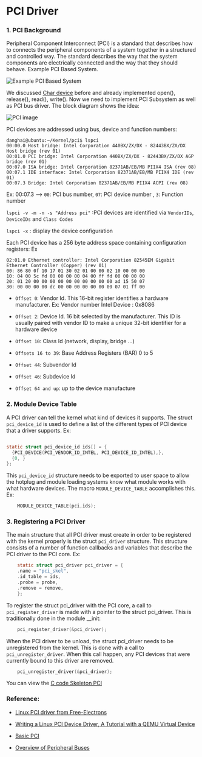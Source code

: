 # PCI Driver

### 1. PCI Background

Peripheral Component Interconnect (PCI) is a standard that describes how to connects the peripheral components
of a system together in a structured and controlled way. The standard describes the way that the system components
are electrically connected and the way that they should behave. Example PCI Based System.

![Example PCI Based System](http://www.tldp.org/LDP/tlk/dd/pci-system.gif)

We discussed [Char device](https://github.com/danghai/Kernel/tree/master/character_device_driver) before and 
already implemented open(), release(), read(), write(). Now we need to implement PCI Subsystem as well as PCI 
bus driver. The block diagram shows the idea:  

![PCI image](https://github.com/danghai/Kernel/blob/master/pci/skeleton_pci/pci.JPG)

PCI devices are addressed using bus, device and function numbers: 

```
danghai@ubuntu:~/Kernel/pci$ lspci
00:00.0 Host bridge: Intel Corporation 440BX/ZX/DX - 82443BX/ZX/DX Host bridge (rev 01)
00:01.0 PCI bridge: Intel Corporation 440BX/ZX/DX - 82443BX/ZX/DX AGP bridge (rev 01)
00:07.0 ISA bridge: Intel Corporation 82371AB/EB/MB PIIX4 ISA (rev 08)
00:07.1 IDE interface: Intel Corporation 82371AB/EB/MB PIIX4 IDE (rev 01)
00:07.3 Bridge: Intel Corporation 82371AB/EB/MB PIIX4 ACPI (rev 08)

```

Ex: 00:07.3 --> `00`: PCI bus number, `07`: PCI device number , `3`: Function number

`lspci -v -m -n -s "Address pci"` :PCI devices are identified via `VendorIDs`, `DeviceIDs` and `Class Codes`

`lspci -x` : display the device configuration 

Each PCI device has a 256 byte address space containing configuration registers: Ex

```
02:01.0 Ethernet controller: Intel Corporation 82545EM Gigabit Ethernet Controller (Copper) (rev 01)
00: 86 80 0f 10 17 01 30 02 01 00 00 02 10 00 00 00
10: 04 00 5c fd 00 00 00 00 04 00 ff fd 00 00 00 00
20: 01 20 00 00 00 00 00 00 00 00 00 00 ad 15 50 07
30: 00 00 00 00 dc 00 00 00 00 00 00 00 07 01 ff 00
```

* `Offset 0`: Vendor Id. This 16-bit register identifies a hardware manufacturer. Ex: Vendor number
Intel Device : 0x8086

* `Offset 2`: Device Id. 16 bit selected by the manufacturer. This ID is usually paired with vendor ID
to make a unique 32-bit identifier for a hardware device

* `Offset 10`: Class Id (network, display, bridge ...)

* `Offsets 16 to 39`: Base Address Registers (BAR) 0 to 5

* `Offset 44`: Subvendor Id

* `Offset 46`: Subdevice Id

* `Offset 64 and up`: up to the device manufacture

### 2. Module Device Table

A PCI driver can tell the kernel what kind of devices it supports. The struct `pci_device_id` is
used to define a list of the different types of PCI device that a driver supports. Ex: 

```c

static struct pci_device_id ids[] = {
  {PCI_DEVICE(PCI_VENDOR_ID_INTEL, PCI_DEVICE_ID_INTEL),},
  {0, }
};
```

This `pci_device_id` structure needs to be exported to user space to allow the hotplug and module
loading systems know what module works with what hardware devices. The macro `MODULE_DEVICE_TABLE` 
accomplishes this. Ex:

```c
	MODULE_DEVICE_TABLE(pci,ids);
```

### 3. Registering a PCI Driver

The main structure that all PCI driver must create in order to be registered with the kernel properly 
is the struct `pci_driver` structure. This structure consists of a number of function callbacks
and variables that describe the PCI driver to the PCI core. Ex:

```c
	static struct pci_driver pci_driver = {
  	.name = "pci_skel",
  	.id_table = ids,
  	.probe = probe,
  	.remove = remove,
	};
```

To register the struct pci_driver with the PCI core, a call to `pci_register_driver` is made with a pointer
to the struct pci_driver. This is traditionally done in the module __init:

```c
	pci_register_driver(&pci_driver);
```

When the PCI driver to be unload, the struct pci_driver needs to be unregistered from the kernel.
This is done with a call to `pci_unregister_driver`. When this call happen, any PCI devices that
were currently bound to this driver are removed. 

```c
	pci_unregister_driver(&pci_driver);
```

You can view the [C code Skeleton PCI](https://github.com/danghai/Kernel/blob/master/pci/skeleton_pci/ske_pci.c)



### Reference: 

* [Linux PCI driver from Free-Electrons](http://free-electrons.com/doc/legacy/pci-drivers/pci-drivers.pdf)

* [Writing a Linux PCI Device Driver, A Tutorial with a QEMU Virtual Device](http://nairobi-embedded.org/linux_pci_device_driver.html)

* [Basic PCI](http://www.tldp.org/LDP/tlk/tlk.html)

* [Overview of Peripheral Buses](http://www.xml.com/ldd/chapter/book/ch15.html)


